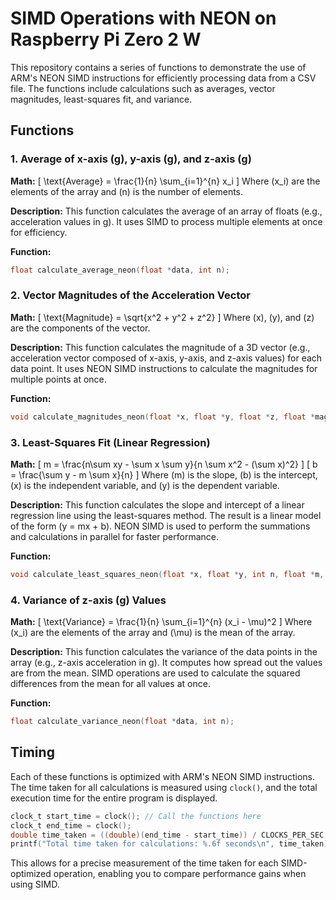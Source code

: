 # SIMD Operations with NEON on Raspberry Pi Zero 2 W

This repository contains a series of functions to demonstrate the use of ARM's NEON SIMD instructions for efficiently processing data from a CSV file. The functions include calculations such as averages, vector magnitudes, least-squares fit, and variance.

## Functions

### 1. **Average of x-axis (g), y-axis (g), and z-axis (g)**
   
**Math:**
\[
\text{Average} = \frac{1}{n} \sum_{i=1}^{n} x_i
\]
Where \(x_i\) are the elements of the array and \(n\) is the number of elements.

**Description:**
This function calculates the average of an array of floats (e.g., acceleration values in g). It uses SIMD to process multiple elements at once for efficiency.

**Function:**
```c
float calculate_average_neon(float *data, int n);
```

### 2. **Vector Magnitudes of the Acceleration Vector**

**Math:**
\[
\text{Magnitude} = \sqrt{x^2 + y^2 + z^2}
\]
Where \(x\), \(y\), and \(z\) are the components of the vector.

**Description:** 
This function calculates the magnitude of a 3D vector (e.g., acceleration vector composed of x-axis, y-axis, and z-axis values) for each data point. It uses NEON SIMD instructions to calculate the magnitudes for multiple points at once.

**Function:**
```c
void calculate_magnitudes_neon(float *x, float *y, float *z, float *magnitudes, int n);
```

### 3. **Least-Squares Fit (Linear Regression)**

**Math:**
\[
m = \frac{n\sum xy - \sum x \sum y}{n \sum x^2 - (\sum x)^2}
\]
\[
b = \frac{\sum y - m \sum x}{n}
\]
Where \(m\) is the slope, \(b\) is the intercept, \(x\) is the independent variable, and \(y\) is the dependent variable.

**Description:** 
This function calculates the slope and intercept of a linear regression line using the least-squares method. The result is a linear model of the form \(y = mx + b\). NEON SIMD is used to perform the summations and calculations in parallel for faster performance.

**Function:**
```c
void calculate_least_squares_neon(float *x, float *y, int n, float *m, float *b);
```

### 4. **Variance of z-axis (g) Values**

**Math:**
\[
\text{Variance} = \frac{1}{n} \sum_{i=1}^{n} (x_i - \mu)^2
\]
Where \(x_i\) are the elements of the array and \(\mu\) is the mean of the array.

**Description:** 
This function calculates the variance of the data points in the array (e.g., z-axis acceleration in g). It computes how spread out the values are from the mean. SIMD operations are used to calculate the squared differences from the mean for all values at once.

**Function:**
```c
float calculate_variance_neon(float *data, int n);
```

## Timing

Each of these functions is optimized with ARM's NEON SIMD instructions. The time taken for all calculations is measured using `clock()`, and the total execution time for the entire program is displayed.

```c
clock_t start_time = clock(); // Call the functions here
clock_t end_time = clock();
double time_taken = ((double)(end_time - start_time)) / CLOCKS_PER_SEC;
printf("Total time taken for calculations: %.6f seconds\n", time_taken);
```

This allows for a precise measurement of the time taken for each SIMD-optimized operation, enabling you to compare performance gains when using SIMD.
